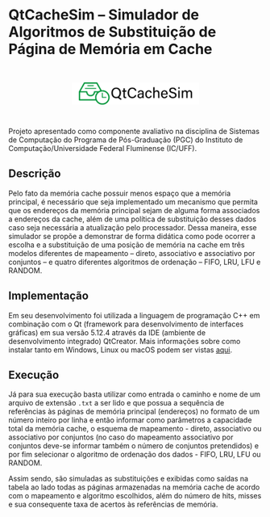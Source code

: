 # QtCacheSim – Simulador de Algoritmos de Substituição de Página de Memória em Cache

<div style="display: flex; justify-content: center;">
    <img src="QtCacheSim.png" alt="QtCacheSim" text-align="center" height="50%" width="50%" style="margin:30px 0px">
</div>

Projeto apresentado como componente avaliativo na disciplina de Sistemas de Computação do Programa de Pós-Graduação (PGC) do Instituto de Computação/Universidade Federal Fluminense (IC/UFF).

## Descrição

Pelo fato da memória cache possuir menos espaço que a memória principal, é necessário que seja implementado um mecanismo que permita que os endereços da memória principal sejam de alguma forma associados a endereços da cache, além de uma política de substituição desses dados caso seja necessária a atualização pelo processador. Dessa maneira, esse simulador se propõe a demonstrar de forma didática como pode ocorrer a escolha e a substituição de uma posição de memória na cache em três modelos diferentes de mapeamento – direto, associativo e associativo por conjuntos – e quatro diferentes algoritmos de ordenação – FIFO, LRU, LFU e RANDOM.

## Implementação

Em seu desenvolvimento foi utilizada a linguagem de programação C++ em combinação com o Qt (framework para desenvolvimento de interfaces gráficas) em sua versão 5.12.4 através da IDE (ambiente de desenvolvimento integrado) QtCreator. Mais informações sobre como instalar tanto em Windows, Linux ou macOS podem ser vistas [aqui](https://doc.qt.io/qt-5/gettingstarted.html).

## Execução

Já para sua execução basta utilizar como entrada o caminho e nome de um arquivo de extensão `.txt` a ser lido e que possua a sequência de referências às páginas de memória principal (endereços) no formato de um número inteiro por linha e então informar como parâmetros a capacidade total da memória cache, o esquema de mapeamento - direto, associativo ou associativo por conjuntos (no caso do mapeamento associativo por conjuntos deve-se informar também o número de conjuntos pretendidos) e por fim selecionar o algoritmo de ordenação dos dados - FIFO, LRU, LFU ou RANDOM.

Assim sendo, são simuladas as substituições e exibidas como saídas na tabela ao lado todas as páginas armazenadas na memória cache de acordo com o mapeamento e algoritmo escolhidos, além do número de hits, misses e sua consequente taxa de acertos às referências de memória.